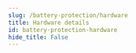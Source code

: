 ```yaml
---
slug: /battery-protection/hardware 
title: Hardware details
id: battery-protection-hardware 
hide_title: False
---
```

